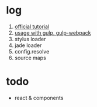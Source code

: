 # log
1. [official tutorial][0]
2. [usage with gulp, gulp-webpack][1]
3. stylus loader
4. jade loader
5. config.resolve
6. source maps

# todo
* react & components

[0]:http://webpack.github.io/docs/tutorials/getting-started
[1]:http://webpack.github.io/docs/usage-with-gulp

